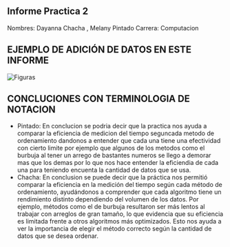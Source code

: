 ## Informe Practica 2

Nombres: Dayanna Chacha , Melany Pintado
Carrera: Computacion

## EJEMPLO DE ADICIÓN DE DATOS EN ESTE INFORME

![Figuras](figuras.png)

##  CONCLUCIONES CON TERMINOLOGIA DE NOTACION 

 - Pintado: En conclucion se podria decir que la practica nos ayuda a comparar la eficiencia de medicion del tiempo seguncada metodo de ordenamiento dandonos a entender que cada una tiene una efectividad con cierto limite por ejemplo que algunos de los metodos como el burbuja al tener un arrego de bastantes numeros se llego a demorar mas que los demas por lo que nos hace entender la eficiendia de cada una para teniendo encuenta la cantidad de datos que se usa.
 - Chacha: En conclusion se puede decir que la práctica nos permitió comparar la eficiencia en la medición del tiempo según cada método de ordenamiento, ayudándonos a comprender que cada algoritmo tiene un rendimiento distinto dependiendo del volumen de los datos. Por ejemplo, métodos como el de burbuja resultaron ser más lentos al trabajar con arreglos de gran tamaño, lo que evidencia que su eficiencia es limitada frente a otros algoritmos más optimizados. Esto nos ayuda a ver la importancia de elegir el método correcto según la cantidad de datos que se desea ordenar.
